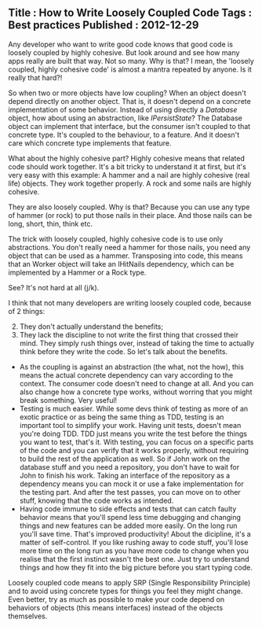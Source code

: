 Title : How to Write Loosely Coupled Code
Tags : Best practices
Published : 2012-12-29
---

Any developer who want to write good code knows that good code is loosely coupled by highly cohesive. But look around and see how many apps really are built that way. Not so many. Why is that? I mean, the 'loosely coupled, highly cohesive code' is almost a mantra repeated by anyone. Is it really that hard?!

 So when two or more objects have low coupling? When an object doesn't depend directly on another object. That is, it doesn't depend on a concrete implementation of some behavior. Instead of using directly a _Database_ object, how about using an abstraction, like _IPersistState_? The Database object can implement that interface, but the consumer isn't coupled to that concrete type. It's coupled to the behaviour, to a feature. And it doesn't care which concrete type implements that feature.

 What about the highly cohesive part? Highly cohesive means that related code should work together. It's a bit tricky to understand it at first, but it's very easy with this example: A hammer and a nail are highly cohesive (real life) objects. They work together properly. A rock and some nails are highly cohesive.

 They are also loosely coupled. Why is that? Because you can use any type of hammer (or rock) to put those nails in their place. And those nails can be long, short, thin, think etc.

 The trick with loosely coupled, highly cohesive code is to use only abstractions. You don't really need a hammer for those nails, you need any object that can be used as a hammer. Transposing into code, this means that an Worker object will take an IHitNails dependency, which can be implemented by a Hammer or a Rock type.

 See? It's not hard at all (j/k).

 I think that not many developers are writing loosely coupled code, because of 2 things:

  
  2. They don't actually understand the benefits; 
  4. They lack the discipline to not write the first thing that crossed their mind. They simply rush things over, instead of taking the time to actually think before they write the code.  So let's talk about the benefits.

  
  * As the coupling is against an abstraction (the what, not the how), this means the actual concrete dependency can vary according to the context. The consumer code doesn't need to change at all. And you can also change how a concrete type works, without worring that you might break something. Very useful! 
  * Testing is much easier. While some devs think of testing as more of an exotic practice or as being the same thing as TDD, testing is an important tool to simplify your work. Having unit tests, doesn't mean you're doing TDD. TDD just means you write the test before the things you want to test, that's it. With testing, you can focus on a specific parts of the code and you can verify that it works properly, without requiring to build the rest of the application as well. So if John work on the database stuff and you need a repository, you don't have to wait for John to finish his work. Taking an interface of the repository as a dependency means you can mock it or use a fake implementation for the testing part. And after the test passes, you can move on to other stuff, knowing that the code works as intended. 
  * Having code immune to side effects and tests that can catch faulty behavior means that you'll spend less time debugging and changing things and new features can be added more easily. On the long run you'll save time. That's improved productivity!  About the dicipline, it's a matter of self-control. If you like rushing away to code stuff, you'll lose more time on the long run as you have more code to change when you realise that the first instinct wasn't the best one. Just try to understand things and how they fit into the big picture before you start typing code.

 Loosely coupled code means to apply SRP (Single Responsibility Principle) and to avoid using concrete types for things you feel they might change. Even better, try as much as possible to make your code depend on behaviors of objects (this means interfaces) instead of the objects themselves.